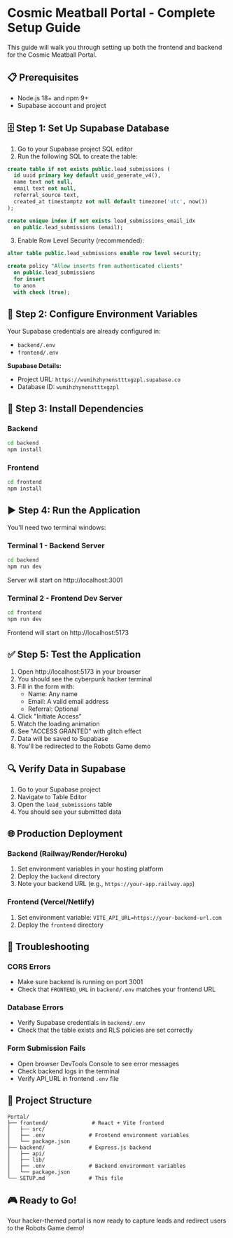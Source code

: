 # Cosmic Meatball Portal - Complete Setup Guide

This guide will walk you through setting up both the frontend and backend for the Cosmic Meatball Portal.

## 📋 Prerequisites

- Node.js 18+ and npm 9+
- Supabase account and project

## 🗄️ Step 1: Set Up Supabase Database

1. Go to your Supabase project SQL editor
2. Run the following SQL to create the table:

```sql
create table if not exists public.lead_submissions (
  id uuid primary key default uuid_generate_v4(),
  name text not null,
  email text not null,
  referral_source text,
  created_at timestamptz not null default timezone('utc', now())
);

create unique index if not exists lead_submissions_email_idx
  on public.lead_submissions (email);
```

3. Enable Row Level Security (recommended):

```sql
alter table public.lead_submissions enable row level security;

create policy "Allow inserts from authenticated clients"
  on public.lead_submissions
  for insert
  to anon
  with check (true);
```

## 🔧 Step 2: Configure Environment Variables

Your Supabase credentials are already configured in:
- `backend/.env`
- `frontend/.env`

**Supabase Details:**
- Project URL: `https://wumihzhynenstttxgzpl.supabase.co`
- Database ID: `wumihzhynenstttxgzpl`

## 🚀 Step 3: Install Dependencies

### Backend
```bash
cd backend
npm install
```

### Frontend
```bash
cd frontend
npm install
```

## ▶️ Step 4: Run the Application

You'll need two terminal windows:

### Terminal 1 - Backend Server
```bash
cd backend
npm run dev
```
Server will start on http://localhost:3001

### Terminal 2 - Frontend Dev Server
```bash
cd frontend
npm run dev
```
Frontend will start on http://localhost:5173

## ✅ Step 5: Test the Application

1. Open http://localhost:5173 in your browser
2. You should see the cyberpunk hacker terminal
3. Fill in the form with:
   - Name: Any name
   - Email: A valid email address
   - Referral: Optional
4. Click "Initiate Access"
5. Watch the loading animation
6. See "ACCESS GRANTED" with glitch effect
7. Data will be saved to Supabase
8. You'll be redirected to the Robots Game demo

## 🔍 Verify Data in Supabase

1. Go to your Supabase project
2. Navigate to Table Editor
3. Open the `lead_submissions` table
4. You should see your submitted data

## 🌐 Production Deployment

### Backend (Railway/Render/Heroku)
1. Set environment variables in your hosting platform
2. Deploy the `backend` directory
3. Note your backend URL (e.g., `https://your-app.railway.app`)

### Frontend (Vercel/Netlify)
1. Set environment variable: `VITE_API_URL=https://your-backend-url.com`
2. Deploy the `frontend` directory

## 🐛 Troubleshooting

### CORS Errors
- Make sure backend is running on port 3001
- Check that `FRONTEND_URL` in `backend/.env` matches your frontend URL

### Database Errors
- Verify Supabase credentials in `backend/.env`
- Check that the table exists and RLS policies are set correctly

### Form Submission Fails
- Open browser DevTools Console to see error messages
- Check backend logs in the terminal
- Verify API_URL in frontend `.env` file

## 📁 Project Structure

```
Portal/
├── frontend/              # React + Vite frontend
│   ├── src/
│   ├── .env              # Frontend environment variables
│   └── package.json
├── backend/              # Express.js backend
│   ├── api/
│   ├── lib/
│   ├── .env              # Backend environment variables
│   └── package.json
└── SETUP.md              # This file
```

## 🎮 Ready to Go!

Your hacker-themed portal is now ready to capture leads and redirect users to the Robots Game demo!
